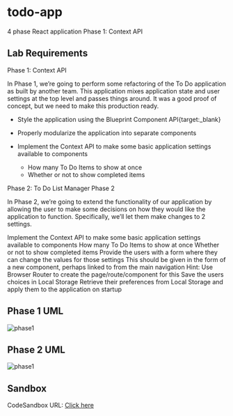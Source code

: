 # todo-app


4 phase React application
Phase 1: Context API


## Lab Requirements

Phase 1: Context API

In Phase 1, we’re going to perform some refactoring of the To Do application as built by another team. This application mixes application state and user settings at the top level and passes things around. It was a good proof of concept, but we need to make this production ready.

- Style the application using the Blueprint Component API{target:_blank}

- Properly modularize the application into separate components

- Implement the Context API to make some basic application settings available to components

  - How many To Do Items to show at once
  - Whether or not to show completed items

Phase 2: To Do List Manager Phase 2

In Phase 2, we’re going to extend the functionality of our application by allowing the user to make some decisions on how they would like the application to function. Specifically, we’ll let them make changes to 2 settings.

Implement the Context API to make some basic application settings available to components
How many To Do Items to show at once
Whether or not to show completed items
Provide the users with a form where they can change the values for those settings
This should be given in the form of a new component, perhaps linked to from the main navigation
Hint: Use Browser Router to create the page/route/component for this
Save the users choices in Local Storage
Retrieve their preferences from Local Storage and apply them to the application on startup

## Phase 1 UML
![phase1]()

## Phase 2 UML
![phase1]()

## Sandbox
CodeSandbox URL: [Click here]()